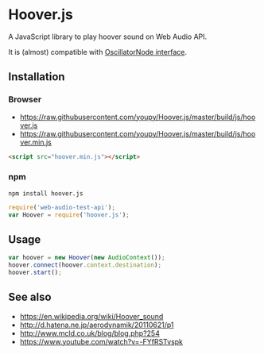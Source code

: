# Hoover.js

A JavaScript library to play hoover sound on Web Audio API.

It is (almost) compatible with [OscillatorNode interface](http://webaudio.github.io/web-audio-api/#the-oscillatornode-interface).

## Installation

### Browser

- https://raw.githubusercontent.com/youpy/Hoover.js/master/build/js/hoover.js
- https://raw.githubusercontent.com/youpy/Hoover.js/master/build/js/hoover.min.js

```html
<script src="hoover.min.js"></script>
```

### npm

```
npm install hoover.js
```

```javascript
require('web-audio-test-api');
var Hoover = require('hoover.js');
```

## Usage

```javascript
var hoover = new Hoover(new AudioContext());
hoover.connect(hoover.context.destination);
hoover.start();
```

## See also

- https://en.wikipedia.org/wiki/Hoover_sound
- http://d.hatena.ne.jp/aerodynamik/20110621/p1
- http://www.mcld.co.uk/blog/blog.php?254
- https://www.youtube.com/watch?v=-FYfRSTvspk
